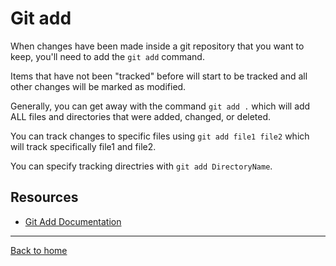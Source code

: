 # Git add

When changes have been made inside a git repository that you want to keep, you'll need to add the `git add` command.

Items that have not been "tracked" before will start to be tracked and all other changes will be marked as modified.

Generally, you can get away with the command `git add .` which will add ALL files and directories that were added, changed, or deleted.

You can track changes to specific files using `git add file1 file2` which will track specifically file1 and file2.

You can specify tracking directries with `git add DirectoryName`.

## Resources

- [Git Add Documentation](https://git-scm.com/docs/git-add)

---

[Back to home](../README.md)